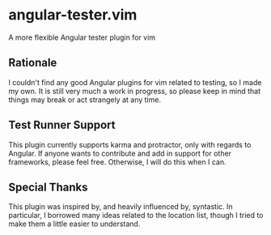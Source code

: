 # angular-tester.vim #
A more flexible Angular tester plugin for vim

## Rationale ##
I couldn't find any good Angular plugins for vim related to testing, so I made my own. It is still very much a work in progress, so please keep in mind that things may break or act strangely at any time.

## Test Runner Support ##
This plugin currently supports karma and protractor, only with regards to Angular. If anyone wants to contribute and add in support for other frameworks, please feel free. Otherwise, I will do this when I can.

## Special Thanks ##
This plugin was inspired by, and heavily influenced by, syntastic. In particular, I borrowed many ideas related to the location list, though I tried to make them a little easier to understand.
